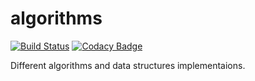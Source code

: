 # algorithms
[![Build Status](https://travis-ci.com/yakout/algorithms.svg?token=8xdgMqps2fwk2PdRCgH7&branch=master)](https://travis-ci.com/yakout/algorithms) [![Codacy Badge](https://api.codacy.com/project/badge/Grade/245da0790dff40d1bad137f7db4b8999)](https://www.codacy.com?utm_source=github.com&amp;utm_medium=referral&amp;utm_content=yakout/algorithms&amp;utm_campaign=Badge_Grade)

Different algorithms and data structures implementaions.
